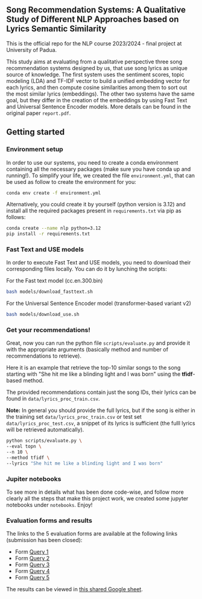 ## Song Recommendation Systems: A Qualitative Study of Different NLP Approaches based on Lyrics Semantic Similarity

This is the official repo for the NLP course 2023/2024 - final project at University of Padua.

This study aims at evaluating from a qualitative perspective three song recommendation systems designed by us, that use song lyrics as unique source of knowledge. The first system uses the sentiment scores, topic modeling (LDA) and TF-IDF vector to build a unified embedding vector for each lyrics, and then compute cosine similarities among them to sort out the most similar lyrics (embeddings). The other two systems have the same goal, but they differ in the creation of the embeddings by using Fast Text and Universal Sentence Encoder models. More details can be found in the original paper `report.pdf`.

## Getting started

### Environment setup
In order to use our systems, you need to create a conda environment containing all the necessary packages (make sure you have conda up and running!). To simplify your life, we created the file `environment.yml`, that can be used as follow to create the environment for you:

```bash
conda env create -f environment.yml
```

Alternatively, you could create it by yourself (python version is 3.12) and install all the required packages present in `requirements.txt` via pip as follows:

```bash
conda create --name nlp python=3.12
pip install -r requirements.txt
```

### Fast Text and USE models
In order to execute Fast Text and USE models, you need to download their corresponding files locally. You can do it by lunching the scripts:

For the Fast text model (cc.en.300.bin)
```bash
bash models/download_fasttext.sh
```

For the Universal Sentence Encoder model (transformer-based variant v2)
```bash
bash models/download_use.sh
```

### Get your recommendations!
Great, now you can run the python file `scripts/evaluate.py` and provide it with the appropriate arguments (basically method and number of recommendations to retrieve). 

Here it is an example that retrieve the top-10 similar songs to the song starting with "She hit me like a blinding light and I was born" using the **tfidf**-based method.

The provided recommendations contain just the song IDs, their lyrics can be found in `data/lyrics_proc_train.csv`. 

**Note:** In general you should provide the full lyrics, but if the song is either in the training set `data/lyrics_proc_train.csv` or test set `data/lyrics_proc_test.csv`, a snippet of its lyrics is sufficient (the fulll lyrics will be retrieved automatically).

```bash
python scripts/evaluate.py \
--eval topn \
--n 10 \
--method tfidf \
--lyrics "She hit me like a blinding light and I was born"
```

### Jupiter notebooks
To see more in details what has been done code-wise, and follow more clearly all the steps that make this project work, we created some jupyter notebooks under `notebooks`. Enjoy!

### Evaluation forms and results

The links to the 5 evaluation forms are available at the following links (submission has been closed):

- Form [Query 1]("https://forms.gle/4yNYVwWRPDa6nHKc8")
- Form [Query 2]("https://forms.gle/ndfx2qw2ZSvts49aA")
- Form [Query 3]("https://forms.gle/4nV9Wb9j6LFoMDjLA")
- Form [Query 4]("https://forms.gle/rF6arS1dTyCiBR3U9")
- Form [Query 5]("https://forms.gle/X3uFKrDRxk6zVG8M8")

The results can be viewed in [this shared Google sheet]("https://docs.google.com/spreadsheets/d/1Bfy9vEGwOHaGMFiaMv3-XBb-j32NRnx5C8EMKMRV0-o/edit?usp=sharing").



